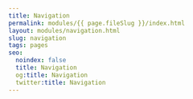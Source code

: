 ```yaml
---
title: Navigation
permalink: modules/{{ page.fileSlug }}/index.html
layout: modules/navigation.html
slug: navigation
tags: pages
seo:
  noindex: false
  title: Navigation
  og:title: Navigation
  twitter:title: Navigation
---
```



